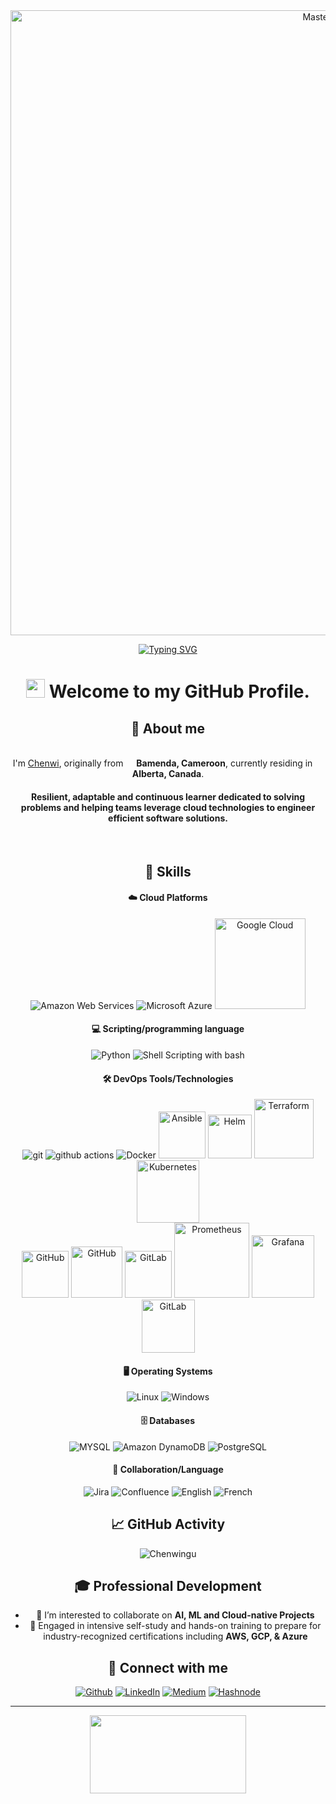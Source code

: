 <div align="center">
<!-- Header Section -->
  <a href="https://github.com/Chenwingu">
    <img src="https://github.com/Chenwingu/front_end/blob/master/ctech247_banner.gif" alt="MasterHead" width="1000">
  </a>
 
[![Typing SVG](https://readme-typing-svg.demolab.com?font=Josefin+Sans&size=30&duration=1500&pause=500&color=59C8BB&width=400&lines&height=50&lines=Hello,+Nice+to+Meet+you...%F0%9F%98%83;I+am+CHENWI+NGU;Cloud+DevOps+Enthusiast)](https://git.io/typing-svg)

<h1><img src="https://emojis.slackmojis.com/emojis/images/1531849430/4246/blob-sunglasses.gif?1531849430" width="30"/> Welcome to my GitHub Profile.</h1>

## 👤 About me

<p> </br> I'm <a href="https://www.linkedin.com/in/chenwingu/" target="_blank" rel="noreferrer">Chenwi</a>, originally from <img src="https://github.com/Chenwingu/front_end/blob/master/cmr.png" width="13"/> <b>Bamenda, Cameroon</b>, currently residing in <img src="https://github.com/Chenwingu/front_end/blob/master/can.png" width="13"/> <b>Alberta, Canada</b>. </p>

#### Resilient, adaptable and continuous learner dedicated to solving problems and helping teams leverage cloud technologies to engineer efficient software solutions.

&nbsp; &nbsp;
&nbsp; &nbsp;

<!-- Skills Section -->

 ## 💪 Skills

<!-- Cloud Platforms -->
#### ☁️ Cloud Platforms
<p>
  <img alt="Amazon Web Services" src="https://img.shields.io/badge/Amazon_Web_services-FF9900?style=for-the-badge&logo=amazonaws&logoColor=white" />
  <img alt="Microsoft Azure" src="https://img.shields.io/badge/microsoft%20azure-0089D6?style=for-the-badge&logo=microsoft-azure&logoColor=white" />
  <img alt="Google Cloud" src="https://img.shields.io/badge/-Google_Cloud-1a73e8?style=flat-square&logo=google-cloud&logoColor=white" width="145"/>
</p>

<!-- Scripting Section -->
#### 💻 Scripting/programming language
<p>
  <img alt="Python" src="https://img.shields.io/badge/Python-FFD43B?style=for-the-badge&logo=python&logoColor=blue" />
  <img alt="Shell Scripting with bash" src="https://img.shields.io/badge/Shell_Scripting_with_bash-121011?style=for-the-badge&logo=gnu-bash&logoColor=white" />
</p>

<!-- DevOps Tools/Technologies Section -->
#### 🛠 DevOps Tools/Technologies
<p>
 <img alt="git" src="https://img.shields.io/badge/-Git-F05032?style=flat-square&logo=git&logoColor=white" /> 
 <img alt="github actions" src="https://img.shields.io/badge/-Github_Actions-2088FF?style=flat-square&logo=github-actions&logoColor=white" />
 <img alt="Docker" src="https://img.shields.io/badge/-Docker-46a2f1?style=flat-square&logo=docker&logoColor=white" />
 <img alt="Ansible" src="https://img.shields.io/badge/Ansible-000000?style=for-the-badge&logo=ansible&logoColor=white" width="75"/>
 <img alt="Helm" src="https://img.shields.io/badge/Helm-0F1689?style=for-the-badge&logo=Helm&labelColor=0F1689" width="70"/> 
 <img alt="Terraform" src="https://img.shields.io/badge/Terraform-7B42BC?style=for-the-badge&logo=terraform&logoColor=white" width="95"/> 
 <img alt="Kubernetes" src="https://img.shields.io/badge/kubernetes-326ce5.svg?&style=for-the-badge&logo=kubernetes&logoColor=white" width="100"/> <br>
 <img alt="GitHub" src="https://img.shields.io/badge/GitHub-100000?style=for-the-badge&logo=github&logoColor=white" width="75"/>
 <img alt="GitHub" src="https://img.shields.io/badge/Argo%20CD-1e0b3e?style=for-the-badge&logo=argo&logoColor=#d16044" width="82"/> 
 <img alt="GitLab" src="https://img.shields.io/badge/GitLab-330F63?style=for-the-badge&logo=gitlab&logoColor=white" width="75"/>
 <img alt="Prometheus" src="https://img.shields.io/badge/Prometheus-000000?style=for-the-badge&logo=prometheus&labelColor=000000" width="120"/>
 <img alt="Grafana" src="https://img.shields.io/badge/Grafana-F2F4F9?style=for-the-badge&logo=grafana&logoColor=orange&labelColor=F2F4F9" width="100"/> 
 <img alt="GitLab" src="https://img.shields.io/badge/Jenkins-D24939?style=for-the-badge&logo=Jenkins&logoColor=white" width="85"/>
</p>

<!-- Operating System -->
#### 🖥️ Operating Systems
<p>
  <img alt="Linux" src="https://img.shields.io/badge/Linux-FCC624?style=for-the-badge&logo=linux&logoColor=black" />
  <img alt="Windows" src="https://img.shields.io/badge/Windows-0078D6?style=for-the-badge&logo=windows&logoColor=white" />
</p>

<!-- Database -->
#### 🗄️ Databases
<p>
  <img alt="MYSQL" src="https://img.shields.io/badge/MySQL-005C84?style=for-the-badge&logo=mysql&logoColor=white" />
  <img alt="Amazon DynamoDB" src="https://img.shields.io/badge/Amazon%20DynamoDB-4053D6?style=for-the-badge&logo=Amazon%20DynamoDB&logoColor=white" />
  <img alt="PostgreSQL" src="https://img.shields.io/badge/PostgreSQL-316192?style=for-the-badge&logo=postgresql&logoColor=white" />
</p>

<!-- Documentation Section -->
#### 👥 Collaboration/Language
<p>
  <img alt="Jira" src="https://img.shields.io/badge/Jira-0052CC?style=for-the-badge&logo=Jira&logoColor=white" />
  <img alt="Confluence" src="https://img.shields.io/badge/Confluence-0052CC?style=for-the-badge&logo=Confluence&logoColor=white" />
  <img alt="English" src="https://img.shields.io/badge/English-000080?style=for-the-badge&logoColor=white" />
  <img alt="French" src="https://img.shields.io/badge/French-FF6666?style=for-the-badge&logoColor=white" />
</p>

<!-- Stats and GitHub activity -->
## 📈 GitHub Activity
<p align="center"> <img src="https://komarev.com/ghpvc/?username=Chenwingu&label=Profile%20views&color=0e75b6&style=flat" alt="Chenwingu" /> </p>

<!-- Professional Development -->
## 🎓 Professional Development

- 👯 I’m interested to collaborate on **AI, ML and Cloud-native Projects**
- 🌱 Engaged in intensive self-study and hands-on training to prepare for industry-recognized certifications including **AWS, GCP, & Azure**

<!-- Contact Section -->
## 🔗 Connect with me
<p><a href="https://github.com/Chenwingu" target="_blank"><img alt="Github" src="https://img.shields.io/badge/GitHub-%2312100E.svg?&style=for-the-badge&logo=Github&logoColor=white" /></a> <a href="https://linkedin.com/in/chenwingu" target="_blank"><img alt="LinkedIn" src="https://img.shields.io/badge/LinkedIn-0077B5?style=for-the-badge&logo=linkedin&logoColor=white" /></a> <a href="https://medium.com/@chenwingu" target="_blank"><img alt="Medium" src="https://img.shields.io/badge/Medium-8B00FF?style=for-the-badge&logo=medium&logoColor=white" /></a> <a href="https://chenwingu.hashnode.dev" target="_blank"><img alt="Hashnode" src="https://img.shields.io/badge/Hashnode-4B0082?style=for-the-badge&logo=hashnode&logoColor=white" /> 
</p>

---------
<p align="center"><img height="125" width="250" src="https://github.com/Chenwingu/Chenwingu/blob/main/AI_Dev.gif" /> </p>

</div>
